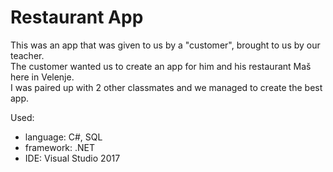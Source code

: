 # Restaurant App
This was an app that was given to us by a "customer", brought to us by our teacher. <br/>
The customer wanted us to create an app for him and his restaurant Maš here in Velenje. <br/>
I was paired up with 2 other classmates and we managed to create the best app.

Used:
- language: C#, SQL
- framework: .NET
- IDE: Visual Studio 2017

